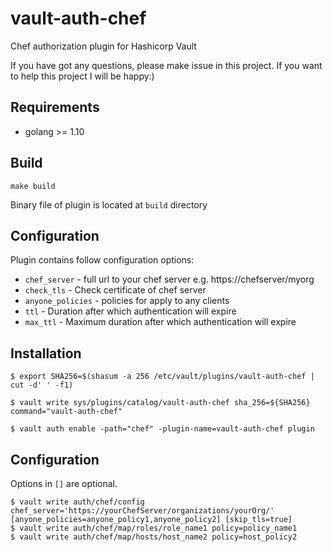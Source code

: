 # vault-auth-chef
Chef authorization plugin for Hashicorp Vault

If you have got any questions, please make issue in this project. If you want to help this project I will be happy:)

## Requirements

- golang >= 1.10

## Build

```
make build
```

Binary file of plugin is located at `build` directory

## Configuration

Plugin contains follow configuration options:
- `chef_server` - full url to your chef server e.g. https://chefserver/myorg
- `check_tls` - Check certificate of chef server
- `anyone_policies` - policies for apply to any clients
- `ttl` - Duration after which authentication will expire
- `max_ttl` - Maximum duration after which authentication will expire 


## Installation

```
$ export SHA256=$(shasum -a 256 /etc/vault/plugins/vault-auth-chef | cut -d' ' -f1)

$ vault write sys/plugins/catalog/vault-auth-chef sha_256=${SHA256} command="vault-auth-chef"

$ vault auth enable -path="chef" -plugin-name=vault-auth-chef plugin
```

## Configuration
Options in `[]` are optional.

```
$ vault write auth/chef/config chef_server='https://yourChefServer/organizations/yourOrg/' [anyone_policies=anyone_policy1,anyone_policy2] [skip_tls=true]
$ vault write auth/chef/map/roles/role_name1 policy=policy_name1
$ vault write auth/chef/map/hosts/host_name2 policy=host_policy2
```
